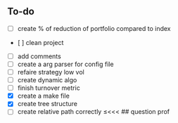 ## To-do
- [ ] create % of reduction of portfolio compared to index
- [ ] clean project
- [ ] add comments
- [ ] create a arg parser for config file 
- [ ] refaire strategy low vol
- [ ] create dynamic algo
- [ ] finish turnover metric
- [x] create a make file
- [x] create tree structure
- [ ] create relative path correctly
≤<<< ## question prof